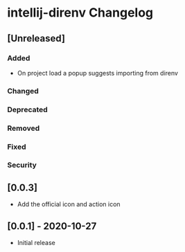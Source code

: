 <!-- Keep a Changelog guide -> https://keepachangelog.com -->

# intellij-direnv Changelog

## [Unreleased]
### Added
- On project load a popup suggests importing from direnv

### Changed

### Deprecated

### Removed

### Fixed

### Security
## [0.0.3]
- Add the official icon and action icon


## [0.0.1] - 2020-10-27
- Initial release

